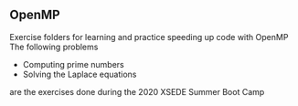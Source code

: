 ## OpenMP

Exercise folders for learning and practice speeding up code with OpenMP
The following problems
- Computing prime numbers
- Solving the Laplace equations

are the exercises done during the 2020 XSEDE Summer Boot Camp
